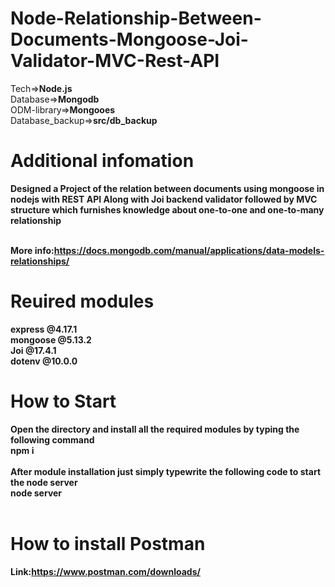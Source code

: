 # Node-Relationship-Between-Documents-Mongoose-Joi-Validator-MVC-Rest-API<br>

Tech=><b>Node.js</b><br>
Database=><b>Mongodb</b><br>
ODM-library=><b>Mongooes</b><br>
Database_backup=><b>src/db_backup</b><br>

# Additional infomation

<b>Designed a Project of the relation between documents using mongoose in nodejs with REST API Along with Joi backend validator followed by MVC structure which furnishes knowledge about one-to-one and one-to-many relationship<b><br><br>

<b>More info:</b>https://docs.mongodb.com/manual/applications/data-models-relationships/<br>

# Reuired modules

<b>express</b> @4.17.1<br>
<b>mongoose</b> @5.13.2<br>
<b>Joi</b> @17.4.1<br>
<b>dotenv</b> @10.0.0<br>

# How to Start

Open the directory and install all the required modules by typing the following command<br>
<b>npm i</b><br><br>
After module installation just simply typewrite the following code to start the node server<br>
<b>node server</b><br><br>

# How to install Postman

<b>Link:</b>https://www.postman.com/downloads/
